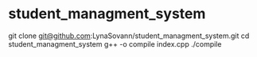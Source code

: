 ﻿# student_managment_system
git clone git@github.com:LynaSovann/student_managment_system.git
cd student_managment_system
g++ -o compile index.cpp
./compile

